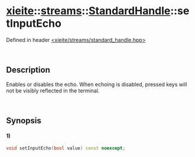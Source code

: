 # [xieite](../../../../../xieite.md)\:\:[streams](../../../../../streams.md)\:\:[StandardHandle](../../../standard_handle.md)\:\:setInputEcho
Defined in header [<xieite/streams/standard_handle.hpp>](../../../../../../include/xieite/streams/standard_handle.hpp)

&nbsp;

## Description
Enables or disables the echo. When echoing is disabled, pressed keys will not be visibly reflected in the terminal.

&nbsp;

## Synopsis
#### 1)
```cpp
void setInputEcho(bool value) const noexcept;
```
